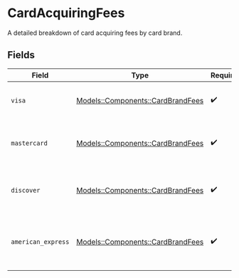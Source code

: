 # CardAcquiringFees

A detailed breakdown of card acquiring fees by card brand.


## Fields

| Field                                                                     | Type                                                                      | Required                                                                  | Description                                                               |
| ------------------------------------------------------------------------- | ------------------------------------------------------------------------- | ------------------------------------------------------------------------- | ------------------------------------------------------------------------- |
| `visa`                                                                    | [Models::Components::CardBrandFees](../../models/shared/cardbrandfees.md) | :heavy_check_mark:                                                        | Fees associated with Visa transactions.                                   |
| `mastercard`                                                              | [Models::Components::CardBrandFees](../../models/shared/cardbrandfees.md) | :heavy_check_mark:                                                        | Fees associated with Mastercard transactions.                             |
| `discover`                                                                | [Models::Components::CardBrandFees](../../models/shared/cardbrandfees.md) | :heavy_check_mark:                                                        | Fees associated with Discover transactions.                               |
| `american_express`                                                        | [Models::Components::CardBrandFees](../../models/shared/cardbrandfees.md) | :heavy_check_mark:                                                        | Fees associated with American Express transactions.                       |